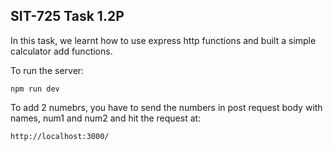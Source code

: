 ## SIT-725 Task 1.2P

In this task, we learnt how to use express http functions and built a simple calculator add functions.

To run the server:

```
npm run dev
```

To add 2 numebrs, you have to send the numbers in post request body with names, num1 and num2 and hit the request at:

```
http://localhost:3000/
```

